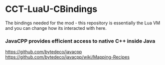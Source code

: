 # CCT-LuaU-CBindings

The bindings needed for the mod - this repository is essentially the Lua VM and you can change how its interacted with here.

### JavaCPP provides efficient access to native C++ inside Java
https://github.com/bytedeco/javacpp
https://github.com/bytedeco/javacpp/wiki/Mapping-Recipes
